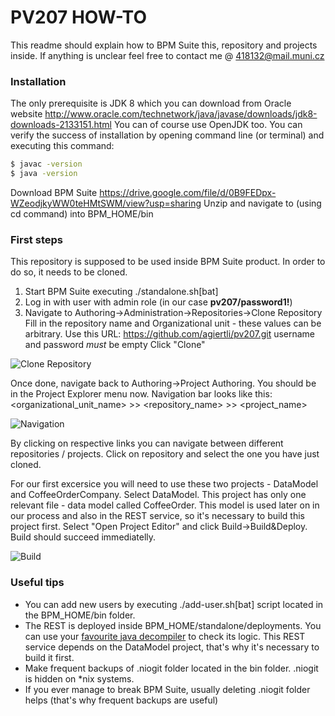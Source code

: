 # PV207 HOW-TO

This readme should explain how to BPM Suite  this, repository and projects inside. 
If anything is unclear feel free to contact me @ 418132@mail.muni.cz

### Installation
The only prerequisite is JDK 8 which you can download from Oracle website
http://www.oracle.com/technetwork/java/javase/downloads/jdk8-downloads-2133151.html
You can of course use OpenJDK too.
You can verify the success of installation by opening command line (or terminal) and executing this command:

```bash
$ javac -version
$ java -version
```

Download BPM Suite
https://drive.google.com/file/d/0B9FEDpx-WZeodjkyWW0teHMtSWM/view?usp=sharing
Unzip and navigate to (using cd command) into BPM_HOME/bin


### First steps
This repository is supposed to be used inside BPM Suite product.
In order to do so, it needs to be cloned.

1) Start BPM Suite executing ./standalone.sh[bat]
2) Log in with user with admin role (in our case **pv207/password1!**)
3) Navigate to Authoring->Administration->Repositories->Clone Repository
Fill in the repository name and Organizational unit - these values can be arbitrary.
Use this URL: https://github.com/agiertli/pv207.git
username and password *must* be empty
Click "Clone"

![Clone Repository](https://ctrlv.cz/shots/2017/03/29/2Od3.png)

Once done, navigate back to Authoring->Project Authoring.
You should be in the Project Explorer menu now. Navigation bar looks like this:
<organizational_unit_name>  >> <repository_name> >> <project_name>

![Navigation](https://ctrlv.cz/shots/2017/03/29/MhEi.png)

By clicking on respective links you can navigate between different repositories / projects. 
Click on repository and select the one you have just cloned.


For our first excersice you will need to use these two projects -  DataModel and CoffeeOrderCompany.
Select DataModel.
This project has only one relevant file - data model called CoffeeOrder.
This model is used later on in our process and also in the REST service, so it's necessary to build this project first.
Select "Open Project Editor" and click Build->Build&Deploy.
Build should succeed immediatelly.

![Build](https://ctrlv.cz/shots/2017/03/29/82Be.png)

### Useful tips
* You can add new users by executing ./add-user.sh[bat] script located in the BPM_HOME/bin folder.
* The REST is deployed inside BPM_HOME/standalone/deployments. You can use your [favourite java decompiler](http://jd.benow.ca/) to check its logic. This REST service depends on the DataModel project, that's why it's necessary to build it first.
* Make frequent backups of .niogit folder located in the bin folder. .niogit is hidden on *nix systems. 
* If you ever manage to break BPM Suite, usually deleting .niogit folder helps (that's why frequent backups are useful)


 